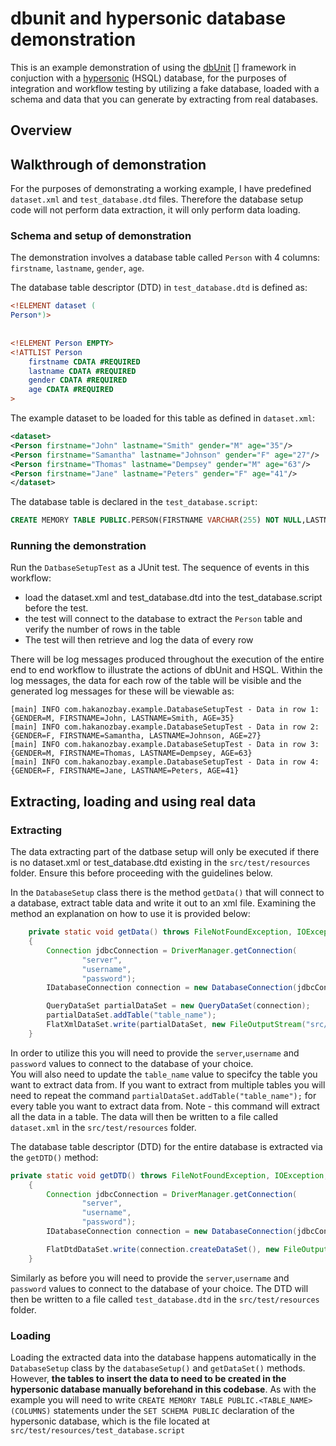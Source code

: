 # dbunit and hypersonic database demonstration

This is an example demonstration of using the [dbUnit] [] framework in conjuction with a [hypersonic][] (HSQL) database, for the purposes of integration and workflow testing by utilizing a fake database, loaded with a schema and data that you can generate by extracting from real databases.

## Overview


## Walkthrough of demonstration
For the purposes of demonstrating a working example, I have predefined `dataset.xml` and `test_database.dtd` files. Therefore the database setup code will not perform data extraction, it will only perform data loading.

### Schema and setup of demonstration
The demonstration involves a database table called `Person` with 4 columns: `firstname`, `lastname`, `gender`, `age`. 

The database table descriptor (DTD) in `test_database.dtd` is defined as:
```dtd
<!ELEMENT dataset (
Person*)>
 
 
<!ELEMENT Person EMPTY>
<!ATTLIST Person
    firstname CDATA #REQUIRED
    lastname CDATA #REQUIRED
    gender CDATA #REQUIRED
    age CDATA #REQUIRED
> 
```

The example dataset to be loaded for this table as defined in `dataset.xml`:

```xml
<dataset>
<Person firstname="John" lastname="Smith" gender="M" age="35"/>
<Person firstname="Samantha" lastname="Johnson" gender="F" age="27"/>
<Person firstname="Thomas" lastname="Dempsey" gender="M" age="63"/>
<Person firstname="Jane" lastname="Peters" gender="F" age="41"/>
</dataset>
```

The database table is declared in the `test_database.script`:

```sql
CREATE MEMORY TABLE PUBLIC.PERSON(FIRSTNAME VARCHAR(255) NOT NULL,LASTNAME VARCHAR(255) NOT NULL,GENDER VARCHAR(1) NOT NULL,AGE INTEGER NOT NULL)
```
### Running the demonstration
Run the `DatbaseSetupTest` as a JUnit test. The sequence of events in this workflow:
- load the dataset.xml and test_database.dtd into the test_database.script before the test.
- the test will connect to the database to extract the `Person` table and verify the number of rows in the table
- The test will then retrieve and log the data of every row

There will be log messages produced throughout the execution of the entire end to end workflow to illustrate the actions of dbUnit and HSQL. 
Within the log messages, the data for each row of the table will be visible and the generated log messages for these will be viewable as:

```
[main] INFO com.hakanozbay.example.DatabaseSetupTest - Data in row 1: {GENDER=M, FIRSTNAME=John, LASTNAME=Smith, AGE=35}
[main] INFO com.hakanozbay.example.DatabaseSetupTest - Data in row 2: {GENDER=F, FIRSTNAME=Samantha, LASTNAME=Johnson, AGE=27}
[main] INFO com.hakanozbay.example.DatabaseSetupTest - Data in row 3: {GENDER=M, FIRSTNAME=Thomas, LASTNAME=Dempsey, AGE=63}
[main] INFO com.hakanozbay.example.DatabaseSetupTest - Data in row 4: {GENDER=F, FIRSTNAME=Jane, LASTNAME=Peters, AGE=41}
```

## Extracting, loading and using real data 

### Extracting

The data extracting part of the datbase setup will only be executed if there is no dataset.xml or test_database.dtd existing in the ```src/test/resources``` folder. Ensure this before proceeding with the guidelines below. 

In the ```DatabaseSetup``` class there is the method ```getData()``` that will connect to a database, extract table data and write it out to an xml file. Examining the method an explanation on how to use it is provided below:

```java
	private static void getData() throws FileNotFoundException, IOException, SQLException, ClassNotFoundException, DatabaseUnitException
	{
		Connection jdbcConnection = DriverManager.getConnection(
				"server",
				"username",
				"password");
		IDatabaseConnection connection = new DatabaseConnection(jdbcConnection);

		QueryDataSet partialDataSet = new QueryDataSet(connection);
		partialDataSet.addTable("table_name");
		FlatXmlDataSet.write(partialDataSet, new FileOutputStream("src/test/resources/dataset.xml"));
	}
```
In order to utilize this you will need to provide the ```server```,```username``` and ```password``` values to connect to the database of your choice.  
You will also need to update the ```table_name``` value to specifcy the table you want to extract data from. If you want to extract from multiple tables you will need to repeat the command ```partialDataSet.addTable("table_name");``` for every table you want to extract data from. Note - this command will extract all the data in a table.
The data will then be written to a file called ```dataset.xml``` in the ```src/test/resources``` folder.

The database table descriptor (DTD) for the entire database is extracted via the ```getDTD()``` method:

```java
private static void getDTD() throws FileNotFoundException, IOException, SQLException, ClassNotFoundException, DatabaseUnitException
	{
		Connection jdbcConnection = DriverManager.getConnection(
				"server",
				"username", 
				"password");
		IDatabaseConnection connection = new DatabaseConnection(jdbcConnection);

		FlatDtdDataSet.write(connection.createDataSet(), new FileOutputStream("src/test/resources/test_database.dtd"));
	}
```
Similarly as before you will need to provide the ```server```,```username``` and ```password``` values to connect to the database of your choice. The DTD will then be written to a file called ```test_database.dtd``` in the ```src/test/resources``` folder.

### Loading

Loading the extracted data into the database happens automatically in the ```DatabaseSetup``` class by the ```databaseSetup()``` and ```getDataSet()``` methods. However, **the tables to insert the data to need to be created in the hypersonic database manually beforehand in this codebase**. As with the example you will need to write ```CREATE MEMORY TABLE PUBLIC.<TABLE_NAME>(COLUMNS)``` statements under the ```SET SCHEMA PUBLIC``` declaration of the hypersonic database, which is the file located at ```src/test/resources/test_database.script```


[dbUnit]: http://dbunit.sourceforge.net/
[hypersonic]: http://hsqldb.org/


